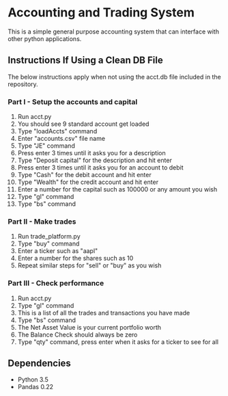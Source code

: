 # Accounting and Trading System

This is a simple general purpose accounting system that can interface with other python applications.

## Instructions If Using a Clean DB File

The below instructions apply when not using the acct.db file included in the repository.

### Part I - Setup the accounts and capital

1. Run acct.py
2. You should see 9 standard account get loaded
3. Type "loadAccts" command
4. Enter "accounts.csv" file name
5. Type "JE" command
6. Press enter 3 times until it asks you for a description
7. Type "Deposit capital" for the description and hit enter
8. Press enter 3 times until it asks you for an account to debit
9. Type "Cash" for the debit account and hit enter
10. Type "Wealth" for the credit account and hit enter
11. Enter a number for the capital such as 100000 or any amount you wish
12. Type "gl" command
13. Type "bs" command

### Part II - Make trades

1. Run trade_platform.py
2. Type "buy" command
3. Enter a ticker such as "aapl"
4. Enter a number for the shares such as 10
5. Repeat similar steps for "sell" or "buy" as you wish

### Part III - Check performance

1. Run acct.py
2. Type "gl" command
3. This is a list of all the trades and transactions you have made
4. Type "bs" command
5. The Net Asset Value is your current portfolio worth
6. The Balance Check should always be zero
7. Type "qty" command, press enter when it asks for a ticker to see for all

## Dependencies


* Python 3.5
* Pandas 0.22